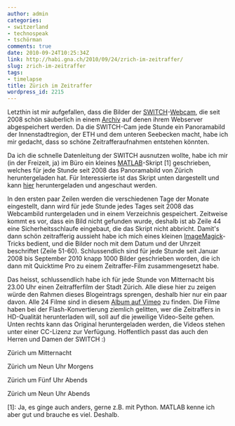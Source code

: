 ```yaml
---
author: admin
categories:
- switzerland
- technospeak
- tschörman
comments: true
date: 2010-09-24T10:25:34Z
link: http://habi.gna.ch/2010/09/24/zrich-im-zeitraffer/
slug: zrich-im-zeitraffer
tags:
- timelapse
title: Zürich im Zeitraffer
wordpress_id: 2215
---
```


Letzthin ist mir aufgefallen, dass die Bilder der [SWITCH](http://switch.ch/)-[Webcam](http://cam.switch.ch/about.en.html), die seit 2008 schön säuberlich in einem [Archiv](http://cam.switch.ch/cgi-bin/pano2.pl) auf denen ihrem Webserver abgespeichert werden. Da die SWITCH-Cam jede Stunde ein Panoramabild der Innenstadtregion, der ETH und dem unteren Seebecken macht, habe ich mir gedacht, dass so schöne Zeitrafferaufnahmen entstehen könnten.




Da ich die schnelle Datenleitung der SWITCH ausnutzen wollte, habe ich mir (in der Freizeit, ja) im Büro ein kleines [MATLAB](http://de.wikipedia.org/wiki/Matlab)-Skript [1] geschrieben, welches für jede Stunde seit 2008 das Panoramabild von Zürich heruntergeladen hat. Für Interessierte ist das Skript unten dargestellt und kann [hier](http://habi.pastebin.com/gYCjzhFx) heruntergeladen und angeschaut werden.







In den ersten paar Zeilen werden die verschiedenen Tage der Monate eingestellt, dann wird für jede Stunde jedes Tages seit 2008 das Webcambild runtergeladen und in einem Verzeichnis gespeichert. Zeitweise kommt es vor, dass ein Bild nicht gefunden wurde, deshalb ist ab Zeile 44 eine Sicherheitsschlaufe eingebaut, die das Skript nicht abbricht. Damit's dann schön zeitrafferig aussieht habe ich mich eines kleinen [ImageMagick](http://www.imagemagick.org/)-Tricks bedient, und die Bilder noch mit dem Datum und der Uhrzeit beschriftet (Zeile 51-60). Schlussendlich sind für jede Stunde seit Januar 2008 bis September 2010 knapp 1000 Bilder geschrieben worden, die ich dann mit Quicktime Pro zu einem Zeitraffer-Film zusammengesetzt habe.




Das heisst, schlussendlich habe ich für jede Stunde von Mitternacht bis 23.00 Uhr einen Zeitrafferfilm der Stadt Zürich. Alle diese hier zu zeigen würde den Rahmen dieses Blogeintrags sprengen, deshalb hier nur ein paar davon. Alle 24 Filme sind in diesem [Album auf Vimeo](http://vimeo.com/album/1179251) zu finden. Die Filme haben bei der Flash-Konvertierung ziemlich gelitten, wer die Zeitraffers in HD-Qualität herunterladen will, soll auf die jeweilige Video-Seite gehen. Unten rechts kann das Original heruntergeladen werden, die Videos stehen unter einer CC-Lizenz zur Verfügung. Hoffentlich passt das auch den Herren und Damen der SWITCH :)




Zürich um Mitternacht







Zürich um Neun Uhr Morgens




  





Zürich um Fünf Uhr Abends




  





Zürich um Neun Uhr Abends




[1]: Ja, es ginge auch anders, gerne z.B. mit Python. MATLAB kenne ich aber gut und brauche es viel. Deshalb.  

